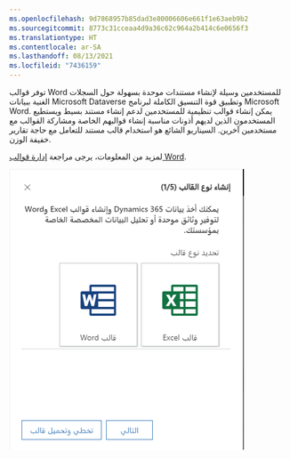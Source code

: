 ```yaml
---
ms.openlocfilehash: 9d7868957b85dad3e80006606e661f1e63aeb9b2
ms.sourcegitcommit: 8773c31cceaa4d9a36c62c964a2b414c6e0656f3
ms.translationtype: HT
ms.contentlocale: ar-SA
ms.lasthandoff: 08/13/2021
ms.locfileid: "7436159"
---
```

توفر قوالب Word للمستخدمين وسيلة لإنشاء مستندات موحدة بسهولة حول السجلات الغنية ببيانات Microsoft Dataverse وتطبيق قوة التنسيق الكاملة لبرنامج Microsoft Word. يمكن إنشاء قوالب تنظيمية للمستخدمين لدعم إنشاء مستند بسيط ويستطيع المستخدمون الذين لديهم أذونات مناسبة إنشاء قوالبهم الخاصة ومشاركة القوالب مع مستخدمين آخرين. السيناريو الشائع هو استخدام قالب مستند للتعامل مع حاجة تقارير خفيفة الوزن.

لمزيد من المعلومات، يرجى مراجعة [إدارة قوالب Word](/dynamics365/customer-engagement/sales-professional/manage-word-templates).

![إنشاء معالج نوع القالب (1/5) يمكنك الحصول على بيانات Dynamics 365 وإنشاء قوالب Excel وWord لتوفير وثائق موحدة أو تحليل بيانات مخصص لمؤسستك. تحديد نوع القالب: قالب Excel أو قالب Word.](../media/04-word-template.png) 
